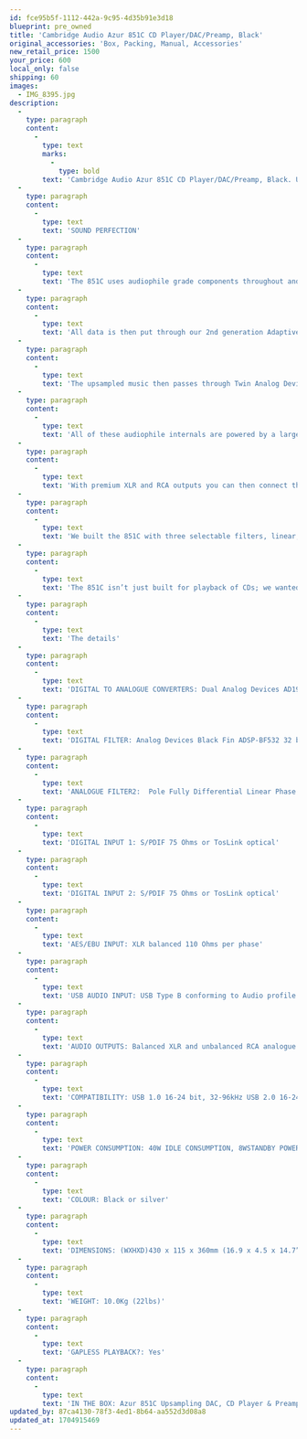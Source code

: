 ```yaml
---
id: fce95b5f-1112-442a-9c95-4d35b91e3d18
blueprint: pre_owned
title: 'Cambridge Audio Azur 851C CD Player/DAC/Preamp, Black'
original_accessories: 'Box, Packing, Manual, Accessories'
new_retail_price: 1500
your_price: 600
local_only: false
shipping: 60
images:
  - IMG_8395.jpg
description:
  -
    type: paragraph
    content:
      -
        type: text
        marks:
          -
            type: bold
        text: 'Cambridge Audio Azur 851C CD Player/DAC/Preamp, Black. Unit is in good physical and functional condition (a few nicks and scratches) with original box, packing and accessories. Unit sold as new for $1,500.00'
  -
    type: paragraph
    content:
      -
        type: text
        text: 'SOUND PERFECTION'
  -
    type: paragraph
    content:
      -
        type: text
        text: 'The 851C uses audiophile grade components throughout and incorporates our most advanced technologies to ensure it plays music perfectly. Your discs are spun on our own audio-only transport and coupled with our S3 servo to give error-free data retrieval and jitter minimization. Our ultra-rigid metal construction also ensures components are isolated and free from vibration.'
  -
    type: paragraph
    content:
      -
        type: text
        text: 'All data is then put through our 2nd generation Adaptive Time Filtering that up-samples everything to 24bit/384kHz hi-res quality, no matter the original source. As a result, jitter is almost completely absent, and the music sounds amazing. '
  -
    type: paragraph
    content:
      -
        type: text
        text: 'The upsampled music then passes through Twin Analog Devices DACs (very high-end digital to analogue converters) which are implemented in a dual differential configuration meaning each channel has its own DAC to process data. The result is lifelike stereo imaging where instruments can be heard in specific parts of your room with uncanny accuracy.'
  -
    type: paragraph
    content:
      -
        type: text
        text: 'All of these audiophile internals are powered by a large toroidal transformer for the best delivery of a high quality and consistent signal with low noise and buzz levels.'
  -
    type: paragraph
    content:
      -
        type: text
        text: 'With premium XLR and RCA outputs you can then connect the 851C to the perfectly compatible 851A integrated amplifier with other sources. The 851C also has a digital volume stage built in so it can be used as a pure pre-amplifier – just connect it straight into our 851W power amplifier or a pair of active speakers for further sonic benefits.'
  -
    type: paragraph
    content:
      -
        type: text
        text: 'We built the 851C with three selectable filters, linear, minimum and steep, this allows you to choose the type of sound that suits your ideal listening preferences.'
  -
    type: paragraph
    content:
      -
        type: text
        text: 'The 851C isn’t just built for playback of CDs; we wanted to make the most of its ATF upsampling and superb DACs, so it’s a complete digital hub which can connect to almost anything digital. It’s got optical and co-axial digital in and outputs plus an asynchronous USB audio input. So you can connect up TVs, streamers, PCs, MACs and more, and everything will be upsampled to amazing hi-res quality.'
  -
    type: paragraph
    content:
      -
        type: text
        text: 'The details'
  -
    type: paragraph
    content:
      -
        type: text
        text: 'DIGITAL TO ANALOGUE CONVERTERS: Dual Analog Devices AD1955 24-bit DACs'
  -
    type: paragraph
    content:
      -
        type: text
        text: 'DIGITAL FILTER: Analog Devices Black Fin ADSP-BF532 32 bit DSP performing 2nd Generation ATF2 up-sampling to 24-bit/384kHz. Linear Phase, Minimum phase or Steep modes.'
  -
    type: paragraph
    content:
      -
        type: text
        text: 'ANALOGUE FILTER2:  Pole Fully Differential Linear Phase Bessel filter'
  -
    type: paragraph
    content:
      -
        type: text
        text: 'DIGITAL INPUT 1: S/PDIF 75 Ohms or TosLink optical'
  -
    type: paragraph
    content:
      -
        type: text
        text: 'DIGITAL INPUT 2: S/PDIF 75 Ohms or TosLink optical'
  -
    type: paragraph
    content:
      -
        type: text
        text: 'AES/EBU INPUT: XLR balanced 110 Ohms per phase'
  -
    type: paragraph
    content:
      -
        type: text
        text: 'USB AUDIO INPUT: USB Type B conforming to Audio profile 1.0 or 2.0 (user selectable)'
  -
    type: paragraph
    content:
      -
        type: text
        text: 'AUDIO OUTPUTS: Balanced XLR and unbalanced RCA analogue audio outputs'
  -
    type: paragraph
    content:
      -
        type: text
        text: 'COMPATIBILITY: USB 1.0 16-24 bit, 32-96kHz USB 2.0 16-24 bit, 32-192kHz TosLink 16-24 bit, 32-96kHz S/PDIF and AES/EBU 16-24 bits 32-192kHz CD playback is intrinsically limited to 16-bits 44.1kHzTHD (UNWEIGHTED) @ 1KHHZ 0DBFS< 0.0004%THD (UNWEIGHTED) @ 1KHZ -10DBFS< 0.0004%THD (UNWEIGHTED) @ 20KHZ 0DBFS< 0.0007%IMD (19/20KHZ) 0DBFS< 0.0002%LINEARITY @ -90DBFS+/- 0.2dBLINEARITY @ -120DBF+/- 0.4dBSTOP-BAND REJECTION (>24KHZ)> 120dBTOTAL CORRELATED JITTER< 60pS for all digital inputs, CD playback and USB 2.0 < 180pS for USB 1.0CROSSTALK @1KHZ< -130dBCROSSTALK @20 KHZ< -114dBOUTPUT IMPEDANCE< 50 Ohms0DB FS OUTPUT2.2Vrms (2.2Vrms each phase for the balanced output)MAX. '
  -
    type: paragraph
    content:
      -
        type: text
        text: 'POWER CONSUMPTION: 40W IDLE CONSUMPTION, 8WSTANDBY POWER CONSUMPTION<0.5W'
  -
    type: paragraph
    content:
      -
        type: text
        text: 'COLOUR: Black or silver'
  -
    type: paragraph
    content:
      -
        type: text
        text: 'DIMENSIONS: (WXHXD)430 x 115 x 360mm (16.9 x 4.5 x 14.7”)'
  -
    type: paragraph
    content:
      -
        type: text
        text: 'WEIGHT: 10.0Kg (22lbs)'
  -
    type: paragraph
    content:
      -
        type: text
        text: 'GAPLESS PLAYBACK?: Yes'
  -
    type: paragraph
    content:
      -
        type: text
        text: 'IN THE BOX: Azur 851C Upsampling DAC, CD Player & Preamplifier, Power Cable, 3 x AAA Batteries, Remote Control'
updated_by: 87ca4130-78f3-4ed1-8b64-aa552d3d08a8
updated_at: 1704915469
---
```

